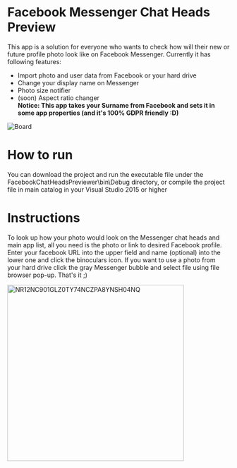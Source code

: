 # Facebook Messenger Chat Heads Preview
This app is a solution for everyone who wants to check how will their new or future profile photo look like on Facebook Messenger. Currently it has following features:
  - Import photo and user data from Facebook or your hard drive
  - Change your display name on Messenger
  - Photo size notifier
  - (soon) Aspect ratio changer  
<b>Notice: This app takes your Surname from Facebook and sets it in some app properties (and it's 100% GDPR friendly :D)</b>
  
  ![Board](https://i.imgur.com/UOuRisI.png)

# How to run

You can download the project and run the executable file under the FacebookChatHeadsPreviewer\bin\Debug directory, or compile the project file in main catalog in your Visual Studio 2015 or higher

# Instructions
To look up how your photo would look on the Messenger chat heads and main app list, all you need is the photo or link to desired Facebook profile. Enter your facebook URL into the upper field and name (optional) into the lower one and click the binoculars icon. If you want to use a photo from your hard drive click the gray Messenger bubble and select file using file browser pop-up. That's it ;)   
  
<img src="https://i.imgur.com/vGPqAIp.png" height=400 alt=NR12NC901GLZ0TY74NCZPA8YNSH04NQ>

